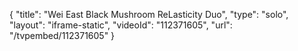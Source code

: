 {
    "title": "Wei East Black Mushroom ReLasticity Duo",
    "type": "solo",
    "layout": "iframe-static",
    "videoId": "112371605",
    "url": "\/tvpembed\/112371605"
}
